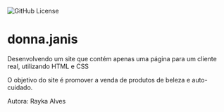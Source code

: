 ![GitHub License](https://img.shields.io/github/license/raykaalveshs/linktree?style=for-the-badge)
# donna.janis
Desenvolvendo um site que contém apenas uma página para um cliente real, utilizando HTML e CSS

O objetivo do site é promover a venda de produtos de beleza e auto-cuidado.

Autora: Rayka Alves
